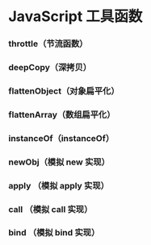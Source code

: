 # JavaScript 工具函数

### throttle（节流函数）
### deepCopy（深拷贝）
### flattenObject（对象扁平化）
### flattenArray（数组扁平化）
### instanceOf（instanceOf）
### newObj（模拟 new 实现）
### apply （模拟 apply 实现）
### call （模拟 call 实现）
### bind （模拟 bind 实现）